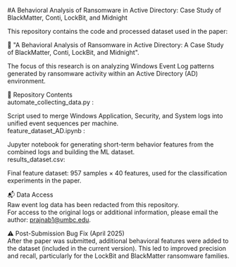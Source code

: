 #A Behavioral Analysis of Ransomware in Active Directory: Case Study of BlackMatter, Conti, LockBit, and Midnight<br>

This repository contains the code and processed dataset used in the paper:<br>

📄 "A Behavioral Analysis of Ransomware in Active Directory: A Case Study of BlackMatter, Conti, LockBit, and Midnight".<br>

The focus of this research is on analyzing Windows Event Log patterns generated by ransomware activity within an Active Directory (AD) environment.<br>

📁 Repository Contents <br>
automate_collecting_data.py :<br>

Script used to merge Windows Application, Security, and System logs into unified event sequences per machine.<br>
feature_dataset_AD.ipynb :<br>

Jupyter notebook for generating short-term behavior features from the combined logs and building the ML dataset.<br>
results_dataset.csv:<br>
 
Final feature dataset: 957 samples × 40 features, used for the classification experiments in the paper.<br>

📬 Data Access <br>
Raw event log data has been redacted from this repository.<br>
For access to the original logs or additional information, please email the author: prajnab1@umbc.edu.<br>

⚠️ Post-Submission Bug Fix (April 2025)<br>
After the paper was submitted, additional behavioral features were added to the dataset (included in the current version). This led to improved precision and recall, particularly for the LockBit and BlackMatter ransomware families.<br>




